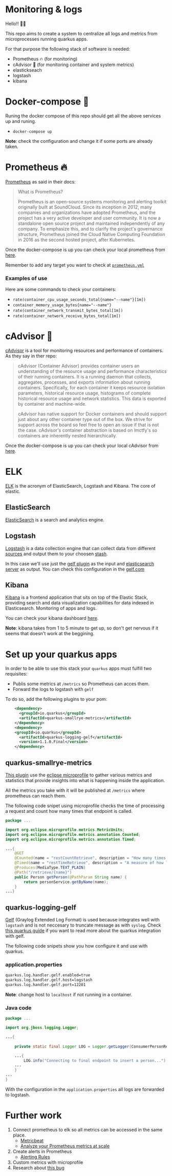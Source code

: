 # Monitoring & logs

Hello!! :wave::wave:

This repo aims to create a system to centralize all logs and metrics from microprocesses running quarkus apps.

For that purpose the following stack of software is needed:
 * Prometheus :fire: (for monitoring)
 * cAdvisor  :owl: (for monitoring container and system metrics)
 * elastickseach
 * logstash
 * kibana

 # Docker-compose :whale:

 Runing the docker compose of this repo should get all the above services up and runing.
  * `docker-compose up`

**Note**: check the configuration and change it if some ports are already taken.

# Prometheus :fire:

[Prometheus](https://prometheus.io/) as said in their docs:
>What is Prometheus?
>
>Prometheus is an open-source systems monitoring and alerting toolkit originally built at SoundCloud. Since its inception in 2012, many companies and organizations have adopted Prometheus, and the project has a very active developer and user community. It is now a standalone open source project and maintained independently of any company. To emphasize this, and to clarify the project's governance structure, Prometheus joined the Cloud Native Computing Foundation in 2016 as the second hosted project, after Kubernetes.

Once the docker-compose is up you can check your local prometheus from [here](localhost:9090).

Remember to add any target you want to check at [`prometheus.yml`](prometheus/prometheus.yml)

### Examples of use
 Here are some commands to check your containers:
 * `rate(container_cpu_usage_seconds_total{name="--name"}[1m])`
 * `container_memory_usage_bytes{name="--name"}`
 * `rate(container_network_transmit_bytes_total[1m])`
 * `rate(container_network_receive_bytes_total[1m])`

# cAdvisor :owl:
[cAdvisor](https://github.com/google/cadvisor) is a tool for monitoring resources and performance of containers. As they say in ther repo:

>cAdvisor (Container Advisor) provides container users an understanding of the resource usage and performance characteristics of their running containers. It is a running daemon that collects, aggregates, processes, and exports information about running containers. Specifically, for each container it keeps resource isolation parameters, historical resource usage, histograms of complete historical resource usage and network statistics. This data is exported by container and machine-wide.
>
>cAdvisor has native support for Docker containers and should support just about any other container type out of the box. We strive for support across the board so feel free to open an issue if that is not the case. cAdvisor's container abstraction is based on lmctfy's so containers are inherently nested hierarchically.

Once the docker-compose is up you can check your local cAdvisor from [here](localhost:8888).

# ELK

[ELK](https://www.elastic.co/what-is/elk-stack) is the acronym of ElasticSearch, Logstash and Kibana. The core of elastic.
## ElasticSearch
[ElasticSearch](https://www.elastic.co/) is a search and analytics engine.
## Logstash
[Logstash](https://www.elastic.co/logstash) is a data collection engine that can collect data from different [sources](https://www.elastic.co/guide/en/logstash/current/input-plugins.html) and output them to your choosen [stash](https://www.elastic.co/guide/en/logstash/current/input-plugins.html).

In this case we'll use just the [gelf plugin](https://www.elastic.co/guide/en/logstash/current/plugins-inputs-gelf.html) as the input and [elasticsearch server](https://www.elastic.co/guide/en/logstash/current/plugins-outputs-elasticsearch.html) as output. You can check this configuration in the [gelf.com](logstash/pipelines/gelf.com)
## Kibana
[Kibana](https://www.elastic.co/kibana) is a frontend application that sits on top of the Elastic Stack, providing search and data visualization capabilities for data indexed in Elasticsearch. 
Monitoring of apps and logs.

You can check your kibana dashboard [here](localhost:5601).

**Note**: kibana takes from 1 to 5 minute to get up, so don't get nervous if it seems that doesn't work at the beggining.

# Set up your quarkus apps

In order to be able to use this stack your `quarkus` apps must fulfill two requisites:
 * Publis some metrics at `/metrics` so Prometheus can acces them.
 * Forward the logs to logstash with `gelf`

To do so, add the following plugins to your pom:
```xml
    <dependency>
      <groupId>io.quarkus</groupId>
      <artifactId>quarkus-smallrye-metrics</artifactId>
    </dependency>
    <dependency>
    <groupId>io.quarkus</groupId>
      <artifactId>quarkus-logging-gelf</artifactId>
      <version>1.1.0.Final</version>
    </dependency>
```
## quarkus-smallrye-metrics
[This plugin](https://quarkus.io/guides/microprofile-metrics) use the [eclipse microprofile](https://wiki.eclipse.org/MicroProfile) to gather various metrics and statistics that provide insights into what is happening inside the application.

All the metrics you take with it will be published at `/metrics` where prometheus can reach them.

The following code snipet using microprofile checks the time of processing a request and count how many times that endpoint is called.
```java
package ...

import org.eclipse.microprofile.metrics.MetricUnits;
import org.eclipse.microprofile.metrics.annotation.Counted;
import org.eclipse.microprofile.metrics.annotation.Timed;

...{
    @GET
    @Counted(name = "restCountRetrieve", description = "How many times a person had been retrieve.")
    @Timed(name = "restTimeRetrieve", description = "A measure of how long it takes to retrieve a person.", unit = MetricUnits.MILLISECONDS)
    @Produces(MediaType.TEXT_PLAIN)
    @Path("/retrieve/{name}")
    public Person getPerson(@PathParam String name) {
        return personService.getByName(name);
    }
...}
```

## quarkus-logging-gelf
[Gelf](https://docs.graylog.org/en/3.2/pages/gelf.html) (Graylog Extended Log Format) is used because integrates well with `logstash` and is not neccesary to truncate message as with `syslog`. Check [this quarkus guide](https://quarkus.io/guides/centralized-log-management) if you want to read more about the quarkus integration with gelf.

The following code snipets show you how configure it and use with quarkus.

### application.properties
```xml
quarkus.log.handler.gelf.enabled=true
quarkus.log.handler.gelf.host=logstash
quarkus.log.handler.gelf.port=12201
```
**Note**: change host to `localhost` if not running in a container.
### Java code
```java
package ...

import org.jboss.logging.Logger;

...{
    
    private static final Logger LOG = Logger.getLogger(ConsumerPersonResource.class);

    ...{
        LOG.info("Connecting to final endpoint to insert a person...");
    ...
    }
...
}
```

With the configuration in the `application.properties` all logs are forwarded to logstash.


# Further work

1. Connect prometheus to elk so all metrics can be accessed in the same place.
    * [Metricbeat](https://www.elastic.co/beats/metricbeat)
    * [Analyze your Prometheus metrics at scale](https://www.elastic.co/what-is/prometheus-monitoring)
2. Create alerts in Prometheus
    * [Alerting Rules](https://prometheus.io/docs/prometheus/latest/configuration/alerting_rules/)
3. Custom metrics with microprofile
4. Research about [this bug](https://github.com/JulianToledano/monitoring-quarkus-apps/issues/1)